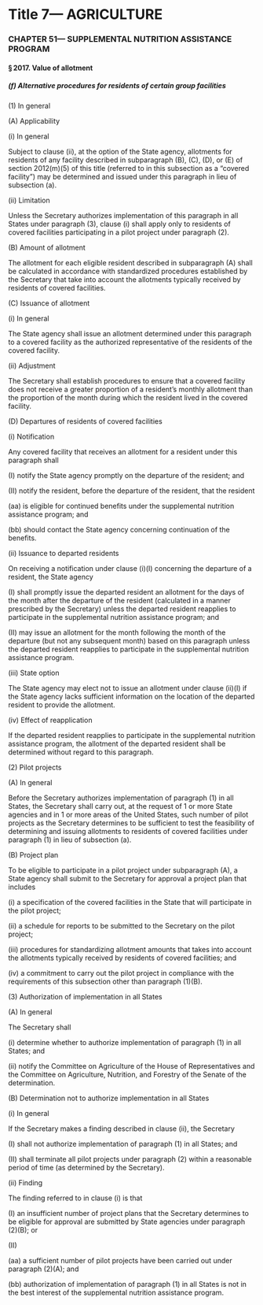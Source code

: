 
# Title 7— AGRICULTURE
### CHAPTER 51— SUPPLEMENTAL NUTRITION ASSISTANCE PROGRAM
#### § 2017. Value of allotment
##### (f) Alternative procedures for residents of certain group facilities

(1) In general

(A) Applicability

(i) In general

Subject to clause (ii), at the option of the State agency, allotments for residents of any facility described in subparagraph (B), (C), (D), or (E) of section 2012(m)(5) of this title (referred to in this subsection as a “covered facility”) may be determined and issued under this paragraph in lieu of subsection (a).

(ii) Limitation

Unless the Secretary authorizes implementation of this paragraph in all States under paragraph (3), clause (i) shall apply only to residents of covered facilities participating in a pilot project under paragraph (2).

(B) Amount of allotment

The allotment for each eligible resident described in subparagraph (A) shall be calculated in accordance with standardized procedures established by the Secretary that take into account the allotments typically received by residents of covered facilities.

(C) Issuance of allotment

(i) In general

The State agency shall issue an allotment determined under this paragraph to a covered facility as the authorized representative of the residents of the covered facility.

(ii) Adjustment

The Secretary shall establish procedures to ensure that a covered facility does not receive a greater proportion of a resident’s monthly allotment than the proportion of the month during which the resident lived in the covered facility.

(D) Departures of residents of covered facilities

(i) Notification

Any covered facility that receives an allotment for a resident under this paragraph shall

(I) notify the State agency promptly on the departure of the resident; and

(II) notify the resident, before the departure of the resident, that the resident

(aa) is eligible for continued benefits under the supplemental nutrition assistance program; and

(bb) should contact the State agency concerning continuation of the benefits.

(ii) Issuance to departed residents

On receiving a notification under clause (i)(I) concerning the departure of a resident, the State agency

(I) shall promptly issue the departed resident an allotment for the days of the month after the departure of the resident (calculated in a manner prescribed by the Secretary) unless the departed resident reapplies to participate in the supplemental nutrition assistance program; and

(II) may issue an allotment for the month following the month of the departure (but not any subsequent month) based on this paragraph unless the departed resident reapplies to participate in the supplemental nutrition assistance program.

(iii) State option

The State agency may elect not to issue an allotment under clause (ii)(I) if the State agency lacks sufficient information on the location of the departed resident to provide the allotment.

(iv) Effect of reapplication

If the departed resident reapplies to participate in the supplemental nutrition assistance program, the allotment of the departed resident shall be determined without regard to this paragraph.

(2) Pilot projects

(A) In general

Before the Secretary authorizes implementation of paragraph (1) in all States, the Secretary shall carry out, at the request of 1 or more State agencies and in 1 or more areas of the United States, such number of pilot projects as the Secretary determines to be sufficient to test the feasibility of determining and issuing allotments to residents of covered facilities under paragraph (1) in lieu of subsection (a).

(B) Project plan

To be eligible to participate in a pilot project under subparagraph (A), a State agency shall submit to the Secretary for approval a project plan that includes

(i) a specification of the covered facilities in the State that will participate in the pilot project;

(ii) a schedule for reports to be submitted to the Secretary on the pilot project;

(iii) procedures for standardizing allotment amounts that takes into account the allotments typically received by residents of covered facilities; and

(iv) a commitment to carry out the pilot project in compliance with the requirements of this subsection other than paragraph (1)(B).

(3) Authorization of implementation in all States

(A) In general

The Secretary shall

(i) determine whether to authorize implementation of paragraph (1) in all States; and

(ii) notify the Committee on Agriculture of the House of Representatives and the Committee on Agriculture, Nutrition, and Forestry of the Senate of the determination.

(B) Determination not to authorize implementation in all States

(i) In general

If the Secretary makes a finding described in clause (ii), the Secretary

(I) shall not authorize implementation of paragraph (1) in all States; and

(II) shall terminate all pilot projects under paragraph (2) within a reasonable period of time (as determined by the Secretary).

(ii) Finding

The finding referred to in clause (i) is that

(I) an insufficient number of project plans that the Secretary determines to be eligible for approval are submitted by State agencies under paragraph (2)(B); or

(II)

(aa) a sufficient number of pilot projects have been carried out under paragraph (2)(A); and

(bb) authorization of implementation of paragraph (1) in all States is not in the best interest of the supplemental nutrition assistance program.
